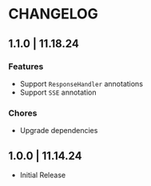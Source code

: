 # CHANGELOG

## 1.1.0 | 11.18.24

### Features

- Support `ResponseHandler` annotations
- Support `SSE` annotation

### Chores

- Upgrade dependencies

## 1.0.0 | 11.14.24

- Initial Release
